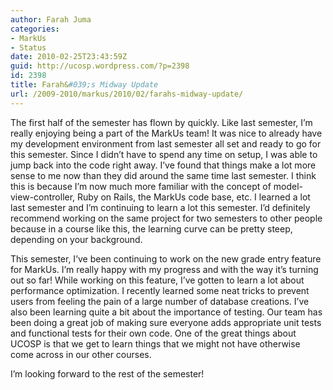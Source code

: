 ```yaml
---
author: Farah Juma
categories:
- MarkUs
- Status
date: 2010-02-25T23:43:59Z
guid: http://ucosp.wordpress.com/?p=2398
id: 2398
title: Farah&#039;s Midway Update
url: /2009-2010/markus/2010/02/farahs-midway-update/
---
```


The first half of the semester has flown by quickly. Like last semester, I&#8217;m really enjoying being a part of the MarkUs team! It was nice to already have my development environment from last semester all set and ready to go for this semester. Since I didn&#8217;t have to spend any time on setup, I was able to jump back into the code right away. I&#8217;ve found that things make a lot more sense to me now than they did around the same time last semester. I think this is because I&#8217;m now much more familiar with the concept of model-view-controller, Ruby on Rails, the MarkUs code base, etc. I learned a lot last semester and I&#8217;m continuing to learn a lot this semester. I&#8217;d definitely recommend working on the same project for two semesters to other people because in a course like this, the learning curve can be pretty steep, depending on your background.

This semester, I&#8217;ve been continuing to work on the new grade entry feature for MarkUs. I&#8217;m really happy with my progress and with the way it&#8217;s turning out so far! While working on this feature, I&#8217;ve gotten to learn a lot about performance optimization. I recently learned some neat tricks to prevent users from feeling the pain of a large number of database creations. I&#8217;ve also been learning quite a bit about the importance of testing. Our team has been doing a great job of making sure everyone adds appropriate unit tests and functional tests for their own code. One of the great things about UCOSP is that we get to learn things that we might not have otherwise come across in our other courses.

I&#8217;m looking forward to the rest of the semester!